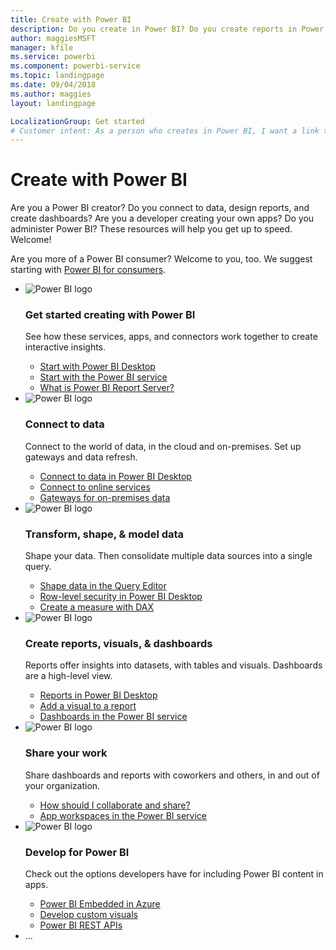 ```yaml
---
title: Create with Power BI
description: Do you create in Power BI? Do you create reports in Power BI Desktop or Report Builder, or create dashboards in the Power BI service?  Are you a developer creating your own apps, or a Power BI admin?
author: maggiesMSFT
manager: kfile
ms.service: powerbi
ms.component: powerbi-service
ms.topic: landingpage
ms.date: 09/04/2018
ms.author: maggies
layout: landingpage

LocalizationGroup: Get started
# Customer intent: As a person who creates in Power BI, I want a link to all the parts.
---
```


# Create with Power BI

Are you a Power BI creator? Do you connect to data, design reports, and create dashboards?  Are you a developer creating your own apps? Do you administer Power BI? These resources will help you get up to speed. Welcome!

Are you more of a Power BI consumer? Welcome to you, too. We suggest starting with [Power BI for consumers](consumer/power-bi-consumer-overview.md).

<ul class="panelContent cardsF"> 
              <li> 
                             <div class="cardSize"> 
                                           <div class="cardPadding"> 
                                                          <div class="card"> 
                                                                        <div class="cardImageOuter">
                                                                                      <div class="cardImage">
                                                                                                     <img class="x-hidden-focus" alt="Power BI logo" src="https://docs.microsoft.com/en-us/media/hubs/powerbi/pbi-powerbi-logo.svg" data-linktype="external">
                                                                                      </div>
                                                                        </div>
                                                                        <div class="cardText"> 
                                                                                      <h3>Get started creating with Power BI</h3> 
                                                                                      <p>See how these services, apps, and connectors work together to create interactive insights.</p>
                                                                                      <ul>
                                                                                                     <li><a style="text-decoration: underline;" href="../desktop-what-is-desktop.md">Start with Power BI Desktop</a></li> 
                                                                                                     <li><a style="text-decoration: underline;" href="../power-bi-overview.md">Start with the Power BI service</a></li> 
                                                                                                     <li><a style="text-decoration: underline;" href="../report-server/get-started.md">What is Power BI Report Server?</a></li>
                                                                                      </ul> 
                                                                        </div> 
                                                          </div> 
                                           </div> 
                             </div> 
              </li>
              <li> 
                             <div class="cardSize"> 
                                           <div class="cardPadding"> 
                                                          <div class="card"> 
                                                                        <div class="cardImageOuter">
                                                                                      <div class="cardImage">
                                                                                                     <img class="x-hidden-focus" alt="Power BI logo" src="https://docs.microsoft.com/en-us/media/hubs/powerbi/pbi-powerbi-logo.svg" data-linktype="external">
                                                                                      </div>
                                                                        </div>
                                                                        <div class="cardText"> 
                                                                                      <h3>Connect to data</h3> 
                                                                                      <p>Connect to the world of data, in the cloud and on-premises. Set up gateways and data refresh.</p>
                                                                                      <ul>
                                                                                                     <li><a style="text-decoration: underline;" href="../desktop-quickstart-connect-to-data.md">Connect to data in Power BI Desktop </a></li> 
                                                                                                     <li><a style="text-decoration: underline;" href="../service-connect-to-services.md">Connect to online services</a></li> 
                                                                                                     <li><a style="text-decoration: underline;" href="../service-gateway-install.md">Gateways for on-premises data</a></li>
                                                                                      </ul> 
                                                                        </div> 
                                                          </div> 
                                           </div> 
                             </div> 
              </li>
              <li> 
                             <div class="cardSize"> 
                                           <div class="cardPadding"> 
                                                          <div class="card"> 
                                                                        <div class="cardImageOuter">
                                                                                      <div class="cardImage">
                                                                                                     <img class="x-hidden-focus" alt="Power BI logo" src="https://docs.microsoft.com/en-us/media/hubs/powerbi/pbi-powerbi-logo.svg" data-linktype="external">
                                                                                      </div>
                                                                        </div>
                                                                        <div class="cardText"> 
                                                                                      <h3>Transform, shape, & model data</h3> 
                                                                                      <p>Shape your data. Then consolidate multiple data sources into a single query.</p>
                                                                                      <ul>
                                                                                                     <li><a style="text-decoration: underline;" href="../desktop-common-query-tasks.md">Shape data in the Query Editor</a></li> 
                                                                                                     <li><a style="text-decoration: underline;" href="../service-admin-rls.md">Row-level security in Power BI Desktop</a></li> 
                                                                                                     <li><a style="text-decoration: underline;" href="../desktop-quickstart-learn-dax-basics.md">Create a measure with DAX</a></li>
                                                                                      </ul> 
                                                                        </div> 
                                                          </div> 
                                           </div> 
                             </div> 
              </li>
              <li> 
                             <div class="cardSize"> 
                                           <div class="cardPadding"> 
                                                          <div class="card"> 
                                                                        <div class="cardImageOuter">
                                                                                      <div class="cardImage">
                                                                                                     <img class="x-hidden-focus" alt="Power BI logo" src="https://docs.microsoft.com/en-us/media/hubs/powerbi/pbi-powerbi-logo.svg" data-linktype="external">
                                                                                      </div>
                                                                        </div>
                                                                        <div class="cardText"> 
                                                                                      <h3>Create reports, visuals, & dashboards</h3> 
                                                                                      <p>Reports offer insights into datasets, with tables and visuals. Dashboards are a high-level view.</p>
                                                                                      <ul>
                                                                                                     <li><a style="text-decoration: underline;" href="../desktop-report-view.md">Reports in Power BI Desktop</a></li> 
                                                                                                     <li><a style="text-decoration: underline;" href="../power-bi-report-add-visualizations-i.md">Add a visual to a report</a></li> 
                                                                                                     <li><a style="text-decoration: underline;" href="../service-dashboard-create.md">Dashboards in the Power BI service</a></li>
                                                                                      </ul> 
                                                                        </div> 
                                                          </div> 
                                           </div> 
                             </div> 
              </li>
              <li> 
                             <div class="cardSize"> 
                                           <div class="cardPadding"> 
                                                          <div class="card"> 
                                                                        <div class="cardImageOuter">
                                                                                      <div class="cardImage">
                                                                                                     <img class="x-hidden-focus" alt="Power BI logo" src="https://docs.microsoft.com/en-us/media/hubs/powerbi/pbi-powerbi-logo.svg" data-linktype="external">
                                                                                      </div>
                                                                        </div>
                                                                        <div class="cardText"> 
                                                                                      <h3>Share your work</h3> 
                                                                                      <p>Share dashboards and reports with coworkers and others, in and out of your organization.</p>
                                                                                      <ul>
                                                                                                     <li><a style="text-decoration: underline;" href="../service-how-to-collaborate-distribute-dashboards-reports.md">How should I collaborate and share?</a></li>
                                                                                                     <li><a style="text-decoration: underline;" href="../service-create-workspaces.md">App workspaces in the Power BI service    </a></li> 
                                                                                      </ul> 
                                                                        </div> 
                                                          </div> 
                                           </div> 
                             </div> 
              </li>
              <li> 
                             <div class="cardSize"> 
                                           <div class="cardPadding"> 
                                                          <div class="card"> 
                                                                        <div class="cardImageOuter">
                                                                                      <div class="cardImage">
                                                                                                     <img class="x-hidden-focus" alt="Power BI logo" src="https://docs.microsoft.com/en-us/media/hubs/powerbi/pbi-powerbi-logo.svg" data-linktype="external">
                                                                                      </div>
                                                                        </div>
                                                                        <div class="cardText"> 
                                                                                      <h3>Develop for Power BI</h3> 
                                                                                      <p>Check out the options developers have for including Power BI content in apps.</p>
                                                                                      <ul>
                                                                                                     <li><a style="text-decoration: underline;" href="../developer/azure-pbie-what-is-power-bi-embedded.md">Power BI Embedded in Azure</a></li> 
                                                                                                     <li><a style="text-decoration: underline;" href="../service-custom-visuals-getting-started-with-developer-tools.md">Develop custom visuals</a></li> 
                                                                                                     <li><a style="text-decoration: underline;" href="../developer/rest-api-reference.md">Power BI REST APIs</a></li>
                                                                                      </ul> 
                                                                        </div> 
                                                          </div> 
                                           </div> 
                             </div> 
              </li>
              <li>...</li>
</ul>



